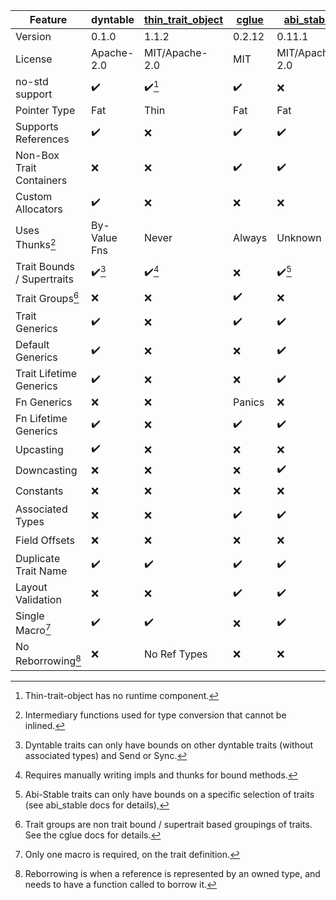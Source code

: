 | Feature                     | dyntable                             | [thin_trait_object]              | [cglue]            | [abi_stable]                     | [vtable]           |
|-----------------------------|--------------------------------------|----------------------------------|--------------------|----------------------------------|--------------------|
| Version                     | 0.1.0                                | 1.1.2                            | 0.2.12             | 0.11.1                           | 0.1.9              |
| License                     | Apache-2.0                           | MIT/Apache-2.0                   | MIT                | MIT/Apache-2.0                   | GPLv3              |
| no-std support              | :heavy_check_mark:                   | :heavy_check_mark:[^thin-monly]  | :heavy_check_mark: | :x:                              | :heavy_check_mark: |
| Pointer Type                | Fat                                  | Thin                             | Fat                | Fat                              | Fat                |
| Supports References         | :heavy_check_mark:                   | :x:                              | :heavy_check_mark: | :heavy_check_mark:               | :heavy_check_mark: |
| Non-Box Trait Containers    | :x:                                  | :x:                              | :heavy_check_mark: | :heavy_check_mark:               | :heavy_check_mark: |
| Custom Allocators           | :heavy_check_mark:                   | :x:                              | :x:                | :x:                              | :x:                |
| Uses Thunks[^m-thunk]       | By-Value Fns                         | Never                            | Always             | Unknown                          | Always             |
| Trait Bounds / Supertraits  | :heavy_check_mark:[^dyntable-bounds] | :heavy_check_mark:[^thin-bounds] | :x:                | :heavy_check_mark:[^sabi-bounds] | :x:                |
| Trait Groups[^m-groups]     | :x:                                  | :x:                              | :heavy_check_mark: | :x:                              | :x:                |
| Trait Generics              | :heavy_check_mark:                   | :x:                              | :heavy_check_mark: | :heavy_check_mark:               | :x:                |
| Default Generics            | :heavy_check_mark:                   | :x:                              | :x:                | :heavy_check_mark:               | :x:                |
| Trait Lifetime Generics     | :heavy_check_mark:                   | :x:                              | :x:                | :heavy_check_mark:               | :x:                |
| Fn Generics                 | :x:                                  | :x:                              | Panics             | :x:                              | :x:                |
| Fn Lifetime Generics        | :heavy_check_mark:                   | :x:                              | :heavy_check_mark: | :heavy_check_mark:               | :x:                |
| Upcasting                   | :heavy_check_mark:                   | :x:                              | :x:                | :x:                              | :x:                |
| Downcasting                 | :x:                                  | :x:                              | :x:                | :heavy_check_mark:               | :heavy_check_mark: |
| Constants                   | :x:                                  | :x:                              | :x:                | :x:                              | :heavy_check_mark: |
| Associated Types            | :x:                                  | :x:                              | :heavy_check_mark: | :heavy_check_mark:               | :x:                |
| Field Offsets               | :x:                                  | :x:                              | :x:                | :x:                              | :heavy_check_mark: |
| Duplicate Trait Name        | :heavy_check_mark:                   | :heavy_check_mark:               | :heavy_check_mark: | :heavy_check_mark:               | :x:                |
| Layout Validation           | :x:                                  | :x:                              | :heavy_check_mark: | :heavy_check_mark:               | :x:                |
| Single Macro[^m-1-macro]    | :heavy_check_mark:                   | :heavy_check_mark:               | :x:                | :heavy_check_mark:               | :x:                |
| No Reborrowing[^m-reborrow] | :x:                                  | No Ref Types                     | :x:                | :x:                              | :x:                |

[thin_trait_object]: https://crates.io/crates/thin_trait_object
[cglue]: https://crates.io/crates/cglue
[abi_stable]: https://crates.io/crates/abi_stable
[vtable]: https://crates.io/crates/vtable

[^alternative-updates]: The listed alternative crates may have been updated to support unlisted features.
[^thin-monly]: Thin-trait-object has no runtime component.
[^dyntable-bounds]: Dyntable traits can only have bounds on other dyntable traits (without associated types) and Send or Sync.
[^thin-bounds]: Requires manually writing impls and thunks for bound methods.
[^sabi-bounds]: Abi-Stable traits can only have bounds on a specific selection of traits (see abi_stable docs for details),
[^m-groups]: Trait groups are non trait bound / supertrait based groupings of traits. See the cglue docs for details.
[^m-1-macro]: Only one macro is required, on the trait definition.
[^m-reborrow]: Reborrowing is when a reference is represented by an owned type, and needs to have a function called to borrow it.
[^m-thunk]: Intermediary functions used for type conversion that cannot be inlined.
